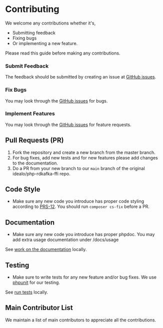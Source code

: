 # Contributing

We welcome any contributions whether it's,

* Submitting feedback
* Fixing bugs
* Or implementing a new feature.

Please read this guide before making any contributions.

### Submit Feedback

The feedback should be submitted by creating an issue at [GitHub issues](https://github.com/idealo/php-rdkafka-ffi/issues).

### Fix Bugs

You may look through the [GitHub issues](https://github.com/idealo/php-rdkafka-ffi/issues) for bugs.

### Implement Features

You may look through the [GitHub issues](https://github.com/idealo/php-rdkafka-ffi/issues) for feature requests.

## Pull Requests (PR)

1. Fork the repository and create a new branch from the master branch.
2. For bug fixes, add new tests and for new features please add changes to the documentation.
3. Do a PR from your new branch to our `main` branch of the original idealo/php-rdkafka-ffi repo.

## Code Style

* Make sure any new code you introduce has proper code styling according to [PRS-12](https://www.php-fig.org/psr/psr-12/). You should run `composer cs-fix` before a PR. 

## Documentation

* Make sure any new code you introduce has proper phpdoc. You may add extra usage documentation under /docs/usage

See [work on the documentation](docs/try-out.md#work-on-the-documentation) locally.

## Testing

* Make sure to write tests for any new feature and/or bug fixes. We use [phpunit](https://phpunit.readthedocs.io/en/latest/) for our testing. 

See [run tests](docs/try-out.md#run-tests) locally.

## Main Contributor List

We maintain a list of main contributors to appreciate all the contributions.